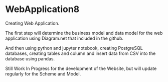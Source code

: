 # WebApplication8
Creating Web Application.

The first step will determine the business model and data model for the web application using Diagram.net that included in the github.

And then using python and jupyter notebook, creating PostgreSQL databases, creating tables and column and insert data from CSV into the database using pandas.

Still Work In Progress for the development of the Website, but will update regularly for the Scheme and Model.
